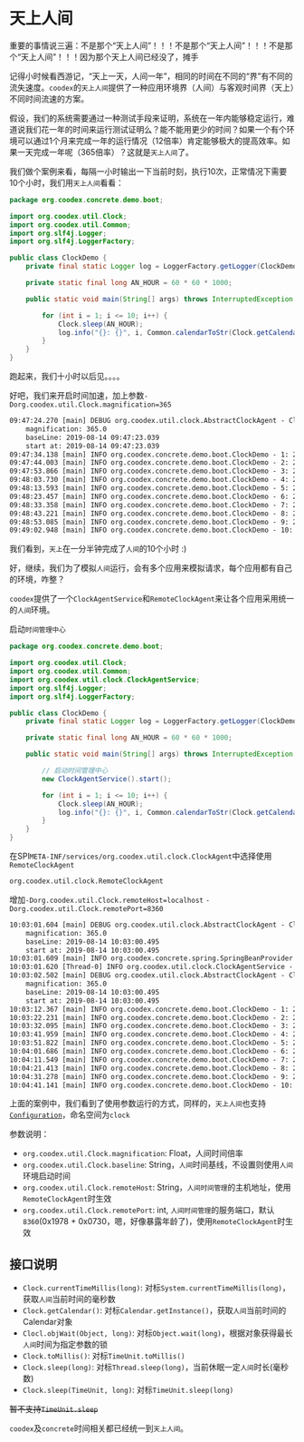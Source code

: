 # 天上人间

重要的事情说三遍：不是那个“天上人间”！！！不是那个“天上人间”！！！不是那个“天上人间”！！！因为那个天上人间已经没了，摊手

记得小时候看西游记，“天上一天，人间一年”，相同的时间在不同的“界”有不同的流失速度。`coodex`的`天上人间`提供了一种应用环境界（人间）与客观时间界（天上）不同时间流速的方案。

假设，我们的系统需要通过一种测试手段来证明，系统在一年内能够稳定运行，难道说我们花一年的时间来运行测试证明么？能不能用更少的时间？如果一个有个环境可以通过1个月来完成一年的运行情况（12倍率）肯定能够极大的提高效率。如果一天完成一年呢（365倍率）？这就是`天上人间`了。

我们做个案例来看，每隔一小时输出一下当前时刻，执行10次，正常情况下需要10个小时，我们用`天上人间`看看：

```java
package org.coodex.concrete.demo.boot;

import org.coodex.util.Clock;
import org.coodex.util.Common;
import org.slf4j.Logger;
import org.slf4j.LoggerFactory;

public class ClockDemo {
    private final static Logger log = LoggerFactory.getLogger(ClockDemo.class);

    private static final long AN_HOUR = 60 * 60 * 1000;

    public static void main(String[] args) throws InterruptedException {

        for (int i = 1; i <= 10; i++) {
            Clock.sleep(AN_HOUR);
            log.info("{}: {}", i, Common.calendarToStr(Clock.getCalendar()));
        }
    }
}
```

跑起来，我们十小时以后见。。。。

好吧，我们来开启时间加速，加上参数`-Dorg.coodex.util.Clock.magnification=365`

```txt
09:47:24.270 [main] DEBUG org.coodex.util.clock.AbstractClockAgent - ClockAgent[org.coodex.util.clock.DefaultClockAgent]: 
	magnification: 365.0
	baseLine: 2019-08-14 09:47:23.039
	start at: 2019-08-14 09:47:23.039
09:47:34.138 [main] INFO org.coodex.concrete.demo.boot.ClockDemo - 1: 2019-08-14 10:54:54
09:47:44.003 [main] INFO org.coodex.concrete.demo.boot.ClockDemo - 2: 2019-08-14 11:54:54
09:47:53.866 [main] INFO org.coodex.concrete.demo.boot.ClockDemo - 3: 2019-08-14 12:54:54
09:48:03.730 [main] INFO org.coodex.concrete.demo.boot.ClockDemo - 4: 2019-08-14 13:54:55
09:48:13.593 [main] INFO org.coodex.concrete.demo.boot.ClockDemo - 5: 2019-08-14 14:54:55
09:48:23.457 [main] INFO org.coodex.concrete.demo.boot.ClockDemo - 6: 2019-08-14 15:54:55
09:48:33.358 [main] INFO org.coodex.concrete.demo.boot.ClockDemo - 7: 2019-08-14 16:55:09
09:48:43.221 [main] INFO org.coodex.concrete.demo.boot.ClockDemo - 8: 2019-08-14 17:55:09
09:48:53.085 [main] INFO org.coodex.concrete.demo.boot.ClockDemo - 9: 2019-08-14 18:55:09
09:49:02.948 [main] INFO org.coodex.concrete.demo.boot.ClockDemo - 10: 2019-08-14 19:55:09
```

我们看到，`天上`在一分半钟完成了`人间`的10个小时 :)

好，继续，我们为了模拟`人间`运行，会有多个应用来模拟请求，每个应用都有自己的环境，咋整？

`coodex`提供了一个`ClockAgentService`和`RemoteClockAgent`来让各个应用采用统一的`人间`环境。

启动`时间管理中心`

```java
package org.coodex.concrete.demo.boot;

import org.coodex.util.Clock;
import org.coodex.util.Common;
import org.coodex.util.clock.ClockAgentService;
import org.slf4j.Logger;
import org.slf4j.LoggerFactory;

public class ClockDemo {
    private final static Logger log = LoggerFactory.getLogger(ClockDemo.class);

    private static final long AN_HOUR = 60 * 60 * 1000;

    public static void main(String[] args) throws InterruptedException {

        // 启动时间管理中心
        new ClockAgentService().start();

        for (int i = 1; i <= 10; i++) {
            Clock.sleep(AN_HOUR);
            log.info("{}: {}", i, Common.calendarToStr(Clock.getCalendar()));
        }
    }
}
```

在SPI`META-INF/services/org.coodex.util.clock.ClockAgent`中选择使用`RemoteClockAgent`

```txt
org.coodex.util.clock.RemoteClockAgent
```

增加`-Dorg.coodex.util.Clock.remoteHost=localhost` `-Dorg.coodex.util.Clock.remotePort=8360`

```txt
10:03:01.604 [main] DEBUG org.coodex.util.clock.AbstractClockAgent - ClockAgent[org.coodex.util.clock.DefaultClockAgent]: 
	magnification: 365.0
	baseLine: 2019-08-14 10:03:00.495
	start at: 2019-08-14 10:03:00.495
10:03:01.609 [main] INFO org.coodex.concrete.spring.SpringBeanProvider - spring bean provider not initialized, org.coodex.util.clock.ClockAgent not load from spring bean provider.
10:03:01.620 [Thread-0] INFO org.coodex.util.clock.ClockAgentService - Clock Agent Service start [0.0.0.0:8360]....
10:03:02.502 [main] DEBUG org.coodex.util.clock.AbstractClockAgent - ClockAgent[org.coodex.util.clock.RemoteClockAgent]: 
	magnification: 365.0
	baseLine: 2019-08-14 10:03:00.495
	start at: 2019-08-14 10:03:00.495
10:03:12.367 [main] INFO org.coodex.concrete.demo.boot.ClockDemo - 1: 2019-08-14 11:15:13
10:03:22.231 [main] INFO org.coodex.concrete.demo.boot.ClockDemo - 2: 2019-08-14 12:15:14
10:03:32.095 [main] INFO org.coodex.concrete.demo.boot.ClockDemo - 3: 2019-08-14 13:15:14
10:03:41.959 [main] INFO org.coodex.concrete.demo.boot.ClockDemo - 4: 2019-08-14 14:15:14
10:03:51.822 [main] INFO org.coodex.concrete.demo.boot.ClockDemo - 5: 2019-08-14 15:15:14
10:04:01.686 [main] INFO org.coodex.concrete.demo.boot.ClockDemo - 6: 2019-08-14 16:15:15
10:04:11.549 [main] INFO org.coodex.concrete.demo.boot.ClockDemo - 7: 2019-08-14 17:15:15
10:04:21.413 [main] INFO org.coodex.concrete.demo.boot.ClockDemo - 8: 2019-08-14 18:15:15
10:04:31.278 [main] INFO org.coodex.concrete.demo.boot.ClockDemo - 9: 2019-08-14 19:15:16
10:04:41.141 [main] INFO org.coodex.concrete.demo.boot.ClockDemo - 10: 2019-08-14 20:15:16
```

上面的案例中，我们看到了使用参数运行的方式，同样的，`天上人间`也支持[`Configuration`](config.md)，命名空间为`clock`

参数说明：

- `org.coodex.util.Clock.magnification`: Float，人间时间倍率
- `org.coodex.util.Clock.baseline`: String，`人间`时间基线，不设置则使用`人间`环境启动时间
- `org.coodex.util.Clock.remoteHost`: String，`人间时间管理`的主机地址，使用`RemoteClockAgent`时生效
- `org.coodex.util.Clock.remotePort`: int, `人间时间管理`的服务端口，默认`8360`(0x1978 + 0x0730，嗯，好像暴露年龄了)，使用`RemoteClockAgent`时生效

## 接口说明

- `Clock.currentTimeMillis(long)`: 对标`System.currentTimeMillis(long)`，获取`人间`当前时间的毫秒数
- `Clock.getCalendar()`: 对标`Calendar.getInstance()`，获取`人间`当前时间的Calendar对象
- `Clocl.objWait(Object, long)`: 对标`Object.wait(long)`，根据对象获得最长`人间`时间为指定参数的锁
- `Clock.toMillis()`: 对标`TimeUnit.toMillis()`
- `Clock.sleep(long)`: 对标`Thread.sleep(long)`，当前休眠一定`人间`时长(毫秒数)
- `Clock.sleep(TimeUnit, long)`: 对标`TimeUnit.sleep(long)`

~~暂不支持`TimeUnit.sleep`~~

`coodex`及`concrete`时间相关都已经统一到`天上人间`。
